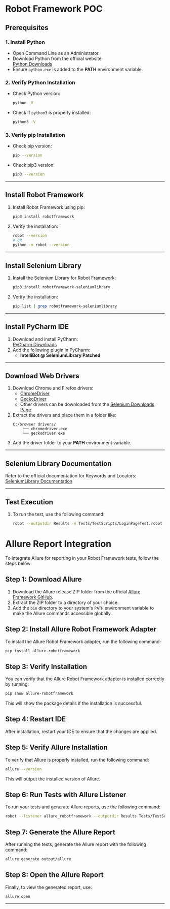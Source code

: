 # Robot Framework POC

## Prerequisites

### 1. Install Python
- Open Command Line as an Administrator.
- Download Python from the official website:  
  [Python Downloads](https://www.python.org/downloads/)
- Ensure `python.exe` is added to the **PATH** environment variable.

### 2. Verify Python Installation
- Check Python version:
  ```bash
  python -V
  ```
- Check if `python3` is properly installed:
  ```bash
  python3 -V
  ```

### 3. Verify pip Installation
- Check pip version:
  ```bash
  pip --version
  ```
- Check pip3 version:
  ```bash
  pip3 --version
  ```

---

## Install Robot Framework

1. Install Robot Framework using pip:
   ```bash
   pip3 install robotframework
   ```
2. Verify the installation:
   ```bash
   robot --version
   # OR
   python -m robot --version
   ```

---

## Install Selenium Library

1. Install the Selenium Library for Robot Framework:
   ```bash
   pip3 install robotframework-seleniumlibrary
   ```
2. Verify the installation:
   ```bash
   pip list | grep robotframework-seleniumlibrary
   ```

---

## Install PyCharm IDE

1. Download and install PyCharm:  
   [PyCharm Downloads](https://www.jetbrains.com/pycharm/)
2. Add the following plugin in PyCharm:
   - **IntelliBot @ SeleniumLibrary Patched**

---

## Download Web Drivers

1. Download Chrome and Firefox drivers:  
   - [ChromeDriver](https://developer.chrome.com/docs/chromedriver/#latest_chromedriver_binaries)  
   - [GeckoDriver](https://github.com/mozilla/geckodriver/releases)  
   - Other drivers can be downloaded from the [Selenium Downloads Page](https://www.selenium.dev/downloads/).
2. Extract the drivers and place them in a folder like:
   ```
   C:/browser drivers/
       ├── chromedriver.exe
       └── geckodriver.exe
   ```
3. Add the driver folder to your **PATH** environment variable.

---

## Selenium Library Documentation

Refer to the official documentation for Keywords and Locators:  
[SeleniumLibrary Documentation](https://robotframework.org/SeleniumLibrary/SeleniumLibrary.html)

---

## Test Execution

1. To run the test, use the following command:
   ```bash
   robot --outputdir Results -v Tests/TestScripts/LoginPageTest.robot
   ```
# Allure Report Integration

To integrate Allure for reporting in your Robot Framework tests, follow the steps below:

## Step 1: Download Allure

1. Download the Allure release ZIP folder from the official [Allure Framework GitHub](https://github.com/allure-framework/allure2/releases).
2. Extract the ZIP folder to a directory of your choice.
3. Add the `bin` directory to your system's `PATH` environment variable to make the Allure commands accessible globally.

## Step 2: Install Allure Robot Framework Adapter

To install the Allure Robot Framework adapter, run the following command:

```bash
pip install allure-robotframework
```

## Step 3: Verify Installation

You can verify that the Allure Robot Framework adapter is installed correctly by running:

```bash
pip show allure-robotframework
```

This will show the package details if the installation is successful.

## Step 4: Restart IDE

After installation, restart your IDE to ensure that the changes are applied.

## Step 5: Verify Allure Installation

To verify that Allure is properly installed, run the following command:

```bash
allure --version
```

This will output the installed version of Allure.

## Step 6: Run Tests with Allure Listener

To run your tests and generate Allure reports, use the following command:

```bash
robot --listener allure_robotframework --outputdir Results Tests/TestScripts/LoginPageTest.robot
```

## Step 7: Generate the Allure Report

After running the tests, generate the Allure report with the following command:

```bash
allure generate output/allure
```

## Step 8: Open the Allure Report

Finally, to view the generated report, use:

```bash
allure open
```

---







